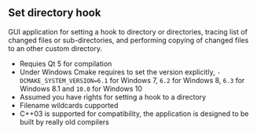 ## Set directory hook

GUI application for setting a hook to directory or directories, tracing list of changed files or sub-directories, and performing copying of changed files to an other custom directory.

* Requies Qt 5 for compilation
* Under Windows Cmake requires to set the version explicitly, `-DCMAKE_SYSTEM_VERSION=6.1` for Windows 7, `6.2` for Windows 8, `6.3` for Windows 8.1 and `10.0` for Windows 10
* Assumed you have rights for setting a hook to a directory
* Filename wildcards cupported
* C++03 is supported for compatibility, the application is designed to be built by really old compilers

